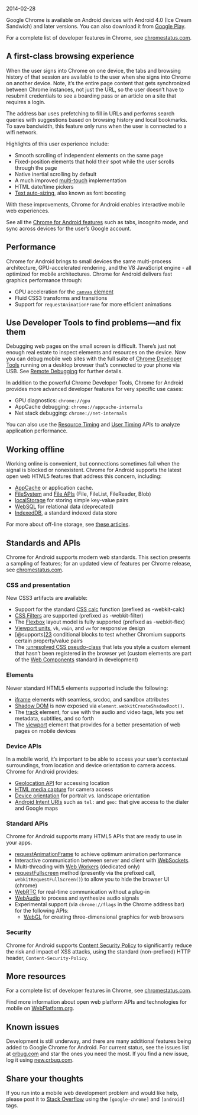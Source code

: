 2014-02-28

Google Chrome is available on Android devices with Android 4.0 (Ice Cream Sandwich) and later versions. You can also download it from [Google Play](https://play.google.com/store/apps/details?id=com.android.chrome).

For a complete list of developer features in Chrome, see [chromestatus.com](http://chromestatus.com/).

## A first-class browsing experience

When the user signs into Chrome on one device, the tabs and browsing history of that session are available to the user when she signs into Chrome on another device. Note, it’s the entire page content that gets synchronized between Chrome instances, not just the URL, so the user doesn’t have to resubmit credentials to see a boarding pass or an article on a site that requires a login.

The address bar uses prefetching to fill in URLs and performs search queries with suggestions based on browsing history and local bookmarks. To save bandwidth, this feature only runs when the user is connected to a wifi network.

Highlights of this user experience include:

- Smooth scrolling of independent elements on the same page
- Fixed-position elements that hold their spot while the user scrolls through the page
- Native inertial scrolling by default
- A much improved [multi-touch](http://www.html5rocks.com/mobile/touch.html) implementation
- HTML date/time pickers
- [Text auto-sizing](https://bugs.webkit.org/show_bug.cgi?id=84186), also known as font boosting

With these improvements, Chrome for Android enables interactive mobile web experiences.

See all the [Chrome for Android features](http://www.google.com/intl/en/chrome/android/features.html) such as tabs, incognito mode, and sync across devices for the user’s Google account.

## Performance

Chrome for Android brings to small devices the same multi-process architecture, GPU-accelerated rendering, and the V8 JavaScript engine - all optimized for mobile architectures. Chrome for Android delivers fast graphics performance through:

- GPU acceleration for the [`canvas` element](http://www.html5rocks.com/tutorials/canvas/performance)
- Fluid CSS3 transforms and transitions
- Support for `requestAnimationFrame` for more efficient animations

## Use Developer Tools to find problems—and fix them

Debugging web pages on the small screen is difficult. There’s just not enough real estate to inspect elements and resources on the device. Now you can debug mobile web sites with the full suite of [Chrome Developer Tools](/devtools/index.html) running on a desktop browser that’s connected to your phone via USB. See [Remote Debugging](/devtools/docs/remote-debugging) for further details.

In addition to the powerful Chrome Developer Tools, Chrome for Android provides more advanced developer features for very specific use cases:

- GPU diagnostics: `chrome://gpu`
- AppCache debugging: `chrome://appcache-internals`
- Net stack debugging: `chrome://net-internals`

You can also use the [Resource Timing](https://developer.mozilla.org/en-US/docs/Web/API/Resource_Timing_API/Using_the_Resource_Timing_API) and [User Timing](http://www.html5rocks.com/en/tutorials/webperformance/usertiming/) APIs to analyze application performance.

## Working offline

Working online is convenient, but connections sometimes fail when the signal is blocked or nonexistent. Chrome for Android supports the latest open web HTML5 features that address this concern, including:

- [AppCache](https://developer.mozilla.org/en-US/docs/Web/HTML/Using_the_application_cache) or application cache.
- [FileSystem](https://developer.mozilla.org/en-US/docs/Web/API/FileSystem) and [File APIs](https://developer.mozilla.org/en-US/docs/Web/API/File) (File, FileList, FileReader, Blob)
- [localStorage](https://web.dev/storage-for-the-web/) for storing simple key-value pairs
- [WebSQL](https://web.dev/storage-for-the-web/) for relational data (deprecated)
- [IndexedDB](https://developer.mozilla.org/en-US/docs/IndexedDB), a standard indexed data store

For more about off-line storage, see [these articles](https://web.dev/storage-for-the-web/).

## Standards and APIs

Chrome for Android supports modern web standards. This section presents a sampling of features; for an updated view of features per Chrome release, see [chromestatus.com](https://chromestatus.com).

### CSS and presentation

New CSS3 artifacts are available:

- Support for the standard [CSS calc](<https://developer.mozilla.org/en-US/docs/Web/CSS/calc()>) function (prefixed as -webkit-calc)
- [CSS Filters](https://developer.mozilla.org/en-US/docs/Web/CSS/filter) are supported (prefixed as -webkit-filter)
- The [Flexbox](https://developer.mozilla.org/en-US/docs/CSS/Using_CSS_flexible_boxes) layout model is fully supported (prefixed as -webkit-flex)
- [Viewport units](https://developer.mozilla.org/en-US/docs/CSS/length), `vh`, `vmin`, and `vw` for responsive design
- <span class="citation" data-cites="supports">\[@supports\]</span>[23](https://developer.mozilla.org/en-US/docs/Web/CSS/@supports) conditional blocks to test whether Chromium supports certain property/value pairs
- The [:unresolved CSS pseudo-class](http://www.html5rocks.com/en/tutorials/webcomponents/customelements/#fouc) that lets you style a custom element that hasn’t been registered in the browser yet (custom elements are part of the [Web Components](https://developers.google.com/web/fundamentals/web-components/customelements) standard in development)

### Elements

Newer standard HTML5 elements supported include the following:

- [iframe](https://developer.mozilla.org/en-US/docs/HTML/Element/iframe) elements with seamless, srcdoc, and sandbox attributes
- [Shadow DOM](http://www.html5rocks.com/tutorials/webcomponents/shadowdom/) is now exposed via `element.webkitCreateShadowRoot()`.
- The [track](https://developer.mozilla.org/en-US/docs/HTML/Element/track) element, for use with the audio and video tags, lets you set metadata, subtitles, and so forth
- The [viewport](https://web.dev/responsive-web-design-basics/#viewport) element that provides for a better presentation of web pages on mobile devices

### Device APIs

In a mobile world, it’s important to be able to access your user’s contextual surroundings, from location and device orientation to camera access. Chrome for Android provides:

- [Geolocation API](https://developer.mozilla.org/en-US/docs/Web/API/Geolocation_API) for accessing location
- [HTML media capture](http://www.w3.org/TR/2010/WD-html-media-capture-20100928/) for camera access
- [Device orientation](http://www.html5rocks.com/tutorials/device/orientation/) for portrait vs. landscape orientation
- [Android Intent URIs](http://developer.android.com/guide/appendix/g-app-intents.html) such as `tel:` and `geo:` that give access to the dialer and Google maps

### Standard APIs

Chrome for Android supports many HTML5 APIs that are ready to use in your apps.

- [requestAnimationFrame](http://www.html5rocks.com/en/tutorials/speed/animations/) to achieve optimum animation performance
- Interactive communication between server and client with [WebSockets](https://developer.mozilla.org/en-US/docs/WebSockets).
- Multi-threading with [Web Workers](http://www.html5rocks.com/en/tutorials/workers/basics/) (dedicated only)
- [requestFullscreen](http://www.html5rocks.com/en/mobile/fullscreen/#toc-request) method (presently via the prefixed call, `webkitRequestFullScreen()`) to allow you to hide the browser UI (chrome)
- [WebRTC](https://developer.mozilla.org/en-US/docs/Web/API/WebRTC_API) for real-time communication without a plug-in
- [WebAudio](https://developer.mozilla.org/en-US/docs/Web/API/Web_Audio_API) to process and synthesize audio signals
- Experimental support (via `chrome://flags` in the Chrome address bar) for the following APIs:
  - [WebGL](https://developer.mozilla.org/en-US/docs/Web/API/WebGL_API) for creating three-dimensional graphics for web browsers

### Security

Chrome for Android supports [Content Security Policy](https://developer.mozilla.org/en-US/docs/Web/HTTP/CSP) to significantly reduce the risk and impact of XSS attacks, using the standard (non-prefixed) HTTP header, `Content-Security-Policy`.

## More resources

For a complete list of developer features in Chrome, see [chromestatus.com](http://chromestatus.com/).

Find more information about open web platform APIs and technologies for mobile on [WebPlatform.org](https://web.dev/responsive-web-design-basics/).

## Known issues

Development is still underway, and there are many additional features being added to Google Chrome for Android. For current status, see the issues list at [crbug.com](https://crbug.com) and star the ones you need the most. If you find a new issue, log it using [new.crbug.com](https://new.crbug.com).

## Share your thoughts

If you run into a mobile web development problem and would like help, please post it to [Stack Overflow](http://stackoverflow.com/questions/tagged/google-chrome+android) using the `[google-chrome]` and `[android]` tags.
